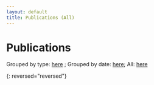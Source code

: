 ```yaml
---
layout: default
title: Publications (All)
---
```


# Publications

Grouped by type: [here](publications-type) ; Grouped by date: [here](publications-date); All: [here](publications-all)


{: reversed="reversed"}

